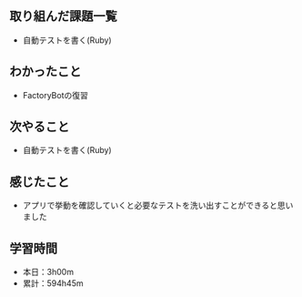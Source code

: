 ## 取り組んだ課題一覧
- 自動テストを書く(Ruby)
## わかったこと
- FactoryBotの復習
## 次やること
- 自動テストを書く(Ruby)
## 感じたこと
- アプリで挙動を確認していくと必要なテストを洗い出すことができると思いました
## 学習時間
- 本日：3h00m
- 累計：594h45m
